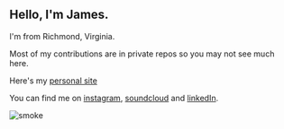 ## Hello, I'm James.
I'm from Richmond, Virginia.

Most of my contributions are in private repos so you may not see much here.

Here's my [personal site](https://slaterhaus.github.io/)

You can find me on [instagram](https://www.instagram.com/tjslater), [soundcloud](https://soundcloud.com/leatherliterati) and [linkedIn](https://www.linkedin.com/in/tjslater/).

![smoke](https://user-images.githubusercontent.com/77553176/133462767-ca68d555-8106-4825-be59-5c9dfc154755.jpg)
